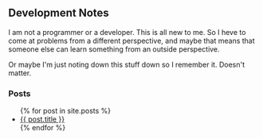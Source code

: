 ## Development Notes
I am not a programmer or a developer. This is all new to me. So I heve to come at problems from a different perspective, and maybe that means that someone else can learn something from an outside perspective.

Or maybe I'm just noting down this stuff down so I remember it. Doesn't matter.

### Posts

<ul>
  {% for post in site.posts %}
    <li>
      <a href="{{ post.url }}">{{ post.title }}</a>
    </li>
  {% endfor %}
</ul>
